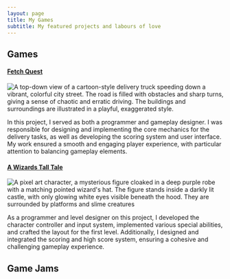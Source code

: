 ```yaml
---
layout: page
title: My Games
subtitle: My featured projects and labours of love
---
```


## Games


#### [Fetch Quest][FQ Link]

![A top-down view of a cartoon-style delivery truck speeding down a vibrant, colorful city street. The road is filled with obstacles and sharp turns, giving a sense of chaotic and erratic driving. The buildings and surroundings are illustrated in a playful, exaggerated style.](https://img.itch.zone/aW1hZ2UvMjQxMDY3Ni8xNDI2ODMwNi5wbmc=/original/Nc%2FAoD.png)


In this project, I served as both a programmer and gameplay designer. I was responsible for designing and implementing the core mechanics for the delivery tasks, as well as developing the scoring system and user interface. My work ensured a smooth and engaging player experience, with particular attention to balancing gameplay elements.


#### [A Wizards Tall Tale][AWTT Link]

![A pixel art character, a mysterious figure cloaked in a deep purple robe with a matching pointed wizard's hat. The figure stands inside a darkly lit castle, with only glowing white eyes visible beneath the hood. They are surrounded by platforms and slime creatures](https://img.itch.zone/aW1hZ2UvMjMyMTM0MS8xMzc1MTAzOS5wbmc=/original/JUDZLP.png)

As a programmer and level designer on this project, I developed the character controller and input system, implemented various special abilities, and crafted the layout for the first level. Additionally, I designed and integrated the scoring and high score system, ensuring a cohesive and challenging gameplay experience.


## Game Jams


[FQ Link]: https://ryggy.itch.io/fetch-quest
[AWTT Link]: https://ryggy.itch.io/a-wizards-tall-tale